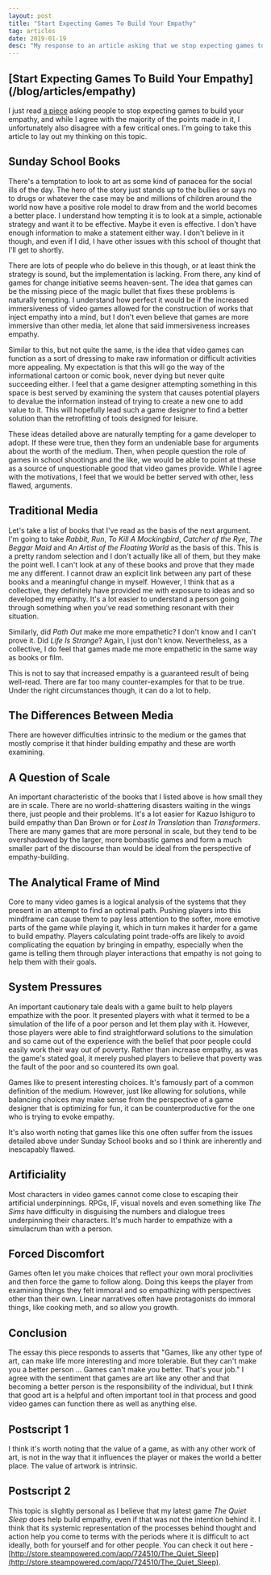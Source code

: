 ```yaml
---
layout: post
title: "Start Expecting Games To Build Your Empathy"
tag: articles
date: 2019-01-19
desc: "My response to an article asking that we stop expecting games to build empathy"
---
```

<h2>[Start Expecting Games To Build Your Empathy](/blog/articles/empathy)</h2>

I just read [a piece](https://www.wired.com/story/games-and-empathy/) asking people to stop expecting games to build your empathy, and while I agree with the majority of the points made in it, I unfortunately also disagree with a few critical ones. I'm going to take this article to lay out my thinking on this topic.

## Sunday School Books

There's a temptation to look to art as some kind of panacea for the social ills of the day. The hero of the story just stands up to the bullies or says no to drugs or whatever the case may be and millions of children around the world now have a positive role model to draw from and the world becomes a better place. I understand how tempting it is to look at a simple, actionable strategy and want it to be effective. Maybe it even is effective. I don't have enough information to make a statement either way. I don't believe in it though, and even if I did, I have other issues with this school of thought that I'll get to shortly.


There are lots of people who do believe in this though, or at least think the strategy is sound, but the implementation is lacking. From there, any kind of games for change initiative seems heaven-sent. The idea that games can be the missing piece of the magic bullet that fixes these problems is naturally tempting. I understand how perfect it would be if the increased immersiveness of video games allowed for the construction of works that inject empathy into a mind, but I don't even believe that games are more immersive than other media, let alone that said immersiveness increases empathy.


Similar to this, but not quite the same, is the idea that video games can function as a sort of dressing to make raw information or difficult activities more appealing. My expectation is that this will go the way of the informational cartoon or comic book, never dying but never quite succeeding either. I feel that a game designer attempting something in this space is best served by examining the system that causes potential players to devalue the information instead of trying to create a new one to add value to it. This will hopefully lead such a game designer to find a better solution than the retrofitting of tools designed for leisure.


These ideas detailed above are naturally tempting for a game developer to adopt. If these were true, then they form an undeniable base for arguments about the worth of the medium. Then, when people question the role of games in school shootings and the like, we would be able to point at these as a source of unquestionable good that video games provide. While I agree with the motivations, I feel that we would be better served with other, less flawed, arguments.

## Traditional Media

Let's take a list of books that I've read as the basis of the next argument. I'm going to take *Rabbit, Run*, *To Kill A Mockingbird*, *Catcher of the Rye*, *The Beggar Maid* and *An Artist of the Floating World* as the basis of this. This is a pretty random selection and I don't actually like all of them, but they make the point well. I can't look at any of these books and prove that they made me any different. I cannot draw an explicit link between any part of these books and a meaningful change in myself. However, I think that as a collective, they definitely have provided me with exposure to ideas and so developed my empathy. It's a lot easier to understand a person going through something when you've read something resonant with their situation.


Similarly, did *Path Out* make me more empathetic? I don't know and I can't prove it. Did *Life Is Strange*? Again, I just don't know. Nevertheless, as a collective, I do feel that games made me more empathetic in the same way as books or film.


This is not to say that increased empathy is a guaranteed result of being well-read. There are far too many counter-examples for that to be true. Under the right circumstances though, it can do a lot to help.

## The Differences Between Media

There are however difficulties intrinsic to the medium or the games that mostly comprise it that hinder building empathy and these are worth examining.

## A Question of Scale

An important characteristic of the books that I listed above is how small they are in scale. There are no world-shattering disasters waiting in the wings there, just people and their problems. It's a lot easier for Kazuo Ishiguro to build empathy than Dan Brown or for *Lost In Translation* than *Transformers*. There are many games that are more personal in scale, but they tend to be overshadowed by the larger, more bombastic games and form a much smaller part of the discourse than would be ideal from the perspective of empathy-building.

## The Analytical Frame of Mind

Core to many video games is a logical analysis of the systems that they present in an attempt to find an optimal path. Pushing players into this mindframe can cause them to pay less attention to the softer, more emotive parts of the game while playing it, which in turn makes it harder for a game to build empathy. Players calculating point trade-offs are likely to avoid complicating the equation by bringing in empathy, especially when the game is telling them through player interactions that empathy is not going to help them with their goals.

## System Pressures

An important cautionary tale deals with a game built to help players empathize with the poor. It presented players with what it termed to be a simulation of the life of a poor person and let them play with it. However, those players were able to find straightforward solutions to the simulation and so came out of the experience with the belief that poor people could easily work their way out of poverty. Rather than increase empathy, as was the game's stated goal, it merely pushed players to believe that poverty was the fault of the poor and so countered its own goal.


Games like to present interesting choices. It's famously part of a common definition of the medium. However, just like allowing for solutions, while balancing choices may make sense from the perspective of a game designer that is optimizing for fun, it can be counterproductive for the one who is trying to evoke empathy.


It's also worth noting that games like this one often suffer from the issues detailed above under Sunday School books and so I think are inherently and inescapably flawed.

## Artificiality

Most characters in video games cannot come close to escaping their artificial underpinnings. RPGs, IF, visual novels and even something like *The Sims* have difficulty in disguising the numbers and dialogue trees underpinning their characters. It's much harder to empathize with a simulacrum than with a person.

## Forced Discomfort

Games often let you make choices that reflect your own moral proclivities and then force the game to follow along. Doing this keeps the player from examining things they felt immoral and so empathizing with perspectives other than their own. Linear narratives often have protagonists do immoral things, like cooking meth, and so allow you growth.

## Conclusion

The essay this piece responds to asserts that "Games, like any other type of art, can make life more interesting and more tolerable. But they can't make you a better person ... Games can't make you better. That's your job." I agree with the sentiment that games are art like any other and that becoming a better person is the responsibility of the individual, but I think that good art is a helpful and often important tool in that process and good video games can function there as well as anything else.

## Postscript 1

I think it's worth noting that the value of a game, as with any other work of art, is not in the way that it influences the player or makes the world a better place. The value of artwork is intrinsic.

## Postscript 2

This topic is slightly personal as I believe that my latest game *The Quiet Sleep* does help build empathy, even if that was not the intention behind it. I think that its systemic representation of the processes behind thought and action help you come to terms with the periods where it is difficult to act ideally, both for yourself and for other people. You can check it out here - [http://store.steampowered.com/app/724510/The_Quiet_Sleep](http://store.steampowered.com/app/724510/The_Quiet_Sleep).

